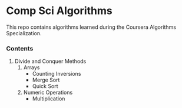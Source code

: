 # Comp Sci Algorithms 
This repo contains algorithms learned during the Coursera Algorithms
Specialization. 

### Contents

1. Divide and Conquer Methods
   1. Arrays
       - Counting Inversions
       - Merge Sort
       - Quick Sort
   2. Numeric Operations
       - Multiplication

